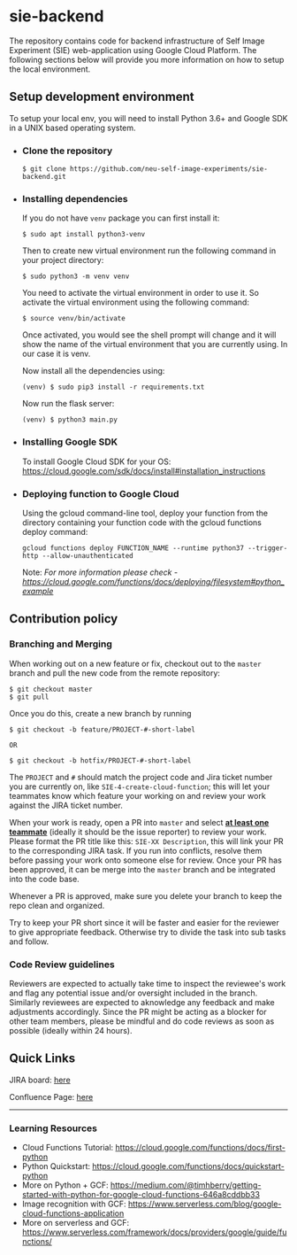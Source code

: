 # sie-backend

The repository contains code for backend infrastructure of Self Image Experiment (SIE) web-application using Google Cloud Platform. The following sections below will provide you more information on how to setup the local environment.  



## Setup development environment

To setup your local env, you will need to install Python 3.6+ and Google SDK in a UNIX based operating system.

* ### Clone the repository 

    ```
    $ git clone https://github.com/neu-self-image-experiments/sie-backend.git
    ```

* ### Installing dependencies
    If you do not have `venv` package you can first install it:
    ```
    $ sudo apt install python3-venv
    ```
    Then to create new virtual environment run the following command in your project directory:
    ```
    $ sudo python3 -m venv venv
    ```    
    You need to activate the virtual environment in order to use it. So activate the virtual environment using the following command:
    ```
    $ source venv/bin/activate
    ```
    Once activated, you would see the shell prompt will change and it will show the name of the virtual environment that you are currently using. In our case it is venv.

    Now install all the dependencies using:
    ```
    (venv) $ sudo pip3 install -r requirements.txt
    ```

    Now run the flask server:
    ```
    (venv) $ python3 main.py
    ```


* ### Installing Google SDK
    To install Google Cloud SDK for your OS: https://cloud.google.com/sdk/docs/install#installation_instructions

* ### Deploying function to Google Cloud
    Using the gcloud command-line tool, deploy your function from the directory containing your function code with the gcloud functions deploy command:
    ```
    gcloud functions deploy FUNCTION_NAME --runtime python37 --trigger-http --allow-unauthenticated
    ```

    Note: <i> For more information please check - https://cloud.google.com/functions/docs/deploying/filesystem#python_example </i>

## Contribution policy

### Branching and Merging

When working out on a new feature or fix, checkout out to the `master` branch and pull the new code from the remote repository:

```
$ git checkout master
$ git pull
```

Once you do this, create a new branch by running

```
$ git checkout -b feature/PROJECT-#-short-label

OR

$ git checkout -b hotfix/PROJECT-#-short-label
```

The `PROJECT` and `#` should match the project code and Jira ticket number you are currently on, like `SIE-4-create-cloud-function`; this will let your teammates know which feature your working on and review your work against the JIRA ticket number.

When your work is ready, open a PR into `master` and select __<u>at least one teammate</u>__ (ideally it should be the issue reporter) to review your work. Please format the PR title like this: `SIE-XX Description`, this will link your PR to the corresponding JIRA task. If you run into conflicts, resolve them before passing your work onto someone else for review. Once your PR has been approved, it can be merge into the `master` branch and be integrated into the code base.

Whenever a PR is approved, make sure you delete your branch to keep the repo clean and organized.

Try to keep your PR short since it will be faster and easier for the reviewer to give appropriate feedback. Otherwise try to divide the task into sub tasks and follow.


### Code Review guidelines

Reviewers are expected to actually take time to inspect the reviewee's work and flag any potential issue and/or oversight included in the branch. Similarly reviewees are expected to aknowledge any feedback and make adjustments accordingly. Since the PR might be acting as a blocker for other team members, please be mindful and do code reviews as soon as possible (ideally within 24 hours).

## Quick Links

JIRA board: [here](https://cs6510.atlassian.net/secure/RapidBoard.jspa?rapidView=4&projectKey=SIE&selectedIssue=SIE-5)

Confluence Page: [here](https://cs6510.atlassian.net/wiki/spaces/SIE/pages/16941064/Project+Primer)

<hr>

### Learning Resources 

* Cloud Functions Tutorial: https://cloud.google.com/functions/docs/first-python
* Python Quickstart: https://cloud.google.com/functions/docs/quickstart-python
* More on Python + GCF: https://medium.com/@timhberry/getting-started-with-python-for-google-cloud-functions-646a8cddbb33
* Image recognition with GCF: https://www.serverless.com/blog/google-cloud-functions-application
* More on serverless and GCF: https://www.serverless.com/framework/docs/providers/google/guide/functions/